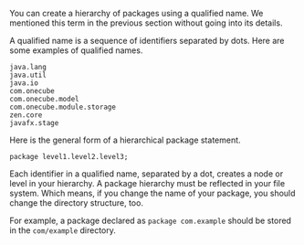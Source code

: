 You can create a hierarchy of packages using a qualified name. We mentioned this
term in the previous section without going into its details. 

A qualified name is a sequence of identifiers separated by dots.
Here are some examples of qualified names.

```
java.lang
java.util
java.io
com.onecube
com.onecube.model
com.onecube.module.storage
zen.core
javafx.stage
```

Here is the general form of a hierarchical package statement.
```
package level1.level2.level3;
```

Each identifier in a qualified name, separated by a dot, creates a node or level
in your hierarchy. A package hierarchy must be reflected in your file system.
Which means, if you change the name of your package, you should change the
directory structure, too.

For example, a package declared as `package com.example` should be stored in
the `com/example` directory. 